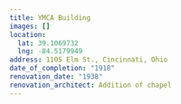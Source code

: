 ```yaml
---
title: YMCA Building
images: []
location:
  lat: 39.1069732
  lng: -84.5179949
address: 1105 Elm St., Cincinnati, Ohio
date_of_completion: "1918"
renovation_date: "1938"
renovation_architect: Addition of chapel
---
```

